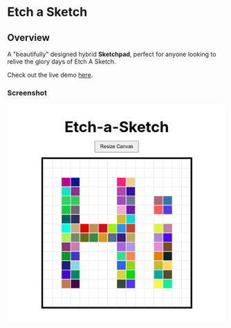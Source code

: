 # Etch a Sketch

## Overview

A "beautifully" designed hybrid **Sketchpad**, perfect for anyone looking to relive the glory days of Etch A Sketch.

Check out the live demo [here](https://onesrx.github.io/odin-etch-a-sketch/).

### Screenshot

![etch-a-sketch](images/screenshot.png)
